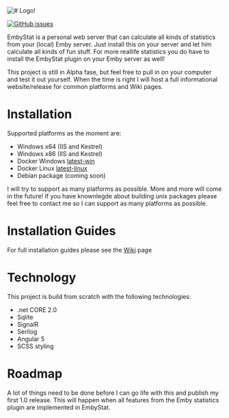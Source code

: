 ![# Logo!](https://github.com/mregni/EmbyStat/blob/master/EmbyStat.Web/ClientApp/src/assets/images/logo_color.png?raw=true)


[![GitHub issues](https://img.shields.io/mregni/EmbyStat/issues/badges/shields.svg)](https://github.com/mregni/EmbyStat/issues)

EmbyStat is a personal web server that can calculate all kinds of statistics from your (local) Emby server. Just install this on your server and let him calculate all kinds of fun stuff. For more reallife statistics you do have to install the EmbyStat plugin on your Emby server as well!

This project is still in Alpha fase, but feel free to pull in on your computer and test it out yourself. When the time is right I will host a full informational website/release for common platforms and Wiki pages.

# Installation
Supported platforms as the moment are:
* Windows x64 (IIS and Kestrel)
* Windows x86 (IIS and Kestrel)
* Docker Windows [latest-win](https://hub.docker.com/r/uping/embystat/)
* Docker Linux [latest-linux](https://hub.docker.com/r/uping/embystat/)
* Debian package (coming soon)

I will try to support as many platforms as possible. More and more will come in the future!
If you have knownlegde about building unix packages please feel free to contact me so I can support as many platforms as possible.

# Installation Guides
For full installation guides please see the [Wiki](https://github.com/mregni/EmbyStat/wiki/Installation-guides) page

# Technology
This project is build from scratch with the following technologies:
* .net CORE 2.0
* Sqlite
* SignalR
* Serilog
* Angular 5
* SCSS styling

# Roadmap
A lot of things need to be done before I can go life with this and publish my first 1.0 release. This will happen when all features from the Emby statistics plugin are implemented in EmbyStat. 
